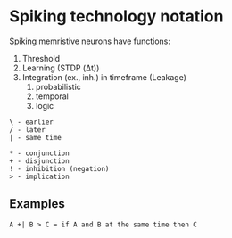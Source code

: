 # Spiking technology notation 

Spiking memristive neurons have functions:

1. Threshold
1. Learning (STDP (Δt))
1. Integration (ex., inh.) in timeframe (Leakage)
    1. probabilistic
	1. temporal
	1. logic
	
```
\ - earlier
/ - later
| - same time

* - conjunction
+ - disjunction
! - inhibition (negation) 
> - implication 
```

## Examples 

```
A +| B > C = if A and B at the same time then C




```

	

